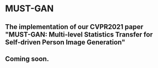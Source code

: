 # MUST-GAN
The implementation of our CVPR2021 paper "MUST-GAN: Multi-level Statistics Transfer for Self-driven Person Image Generation"
---
## Coming soon.
